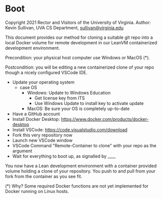 # Boot

Copyright 2021 Rector and Visitors of the University of Virginia.
Author: Kevin Sullivan, UVA CS Department, sullivan@virginia.edu

This document provides our method for cloning a suitable git repo
into a local Docker volume for remote development in our LeanVM
containerized development environment. 

Precondition: your physical host computer use Windows or MacOS (*).

Postcondition: you will be editing a new containerized clone
of your repo though a nicely configured VSCode IDE. 

- Update your operating system
  - case OS
    - Windows: Update to Windows Education 
      - Get license key from ITS
      - Use Windows Update to install key to activate update
    - MacOS: Be sure your OS is completely up-to-date
- Have a GitHub account
- Install Docker Desktop: https://www.docker.com/products/docker-desktop
- Install VSCode: https://code.visualstudio.com/download
- Fork this very repository now
- Launch new VSCode window
- VSCode Command "Remote-Container to clone" with your repo as the argument
- Wait for everything to boot up, as signalled by ____

You now have a Lean development environment with a container
provided volume holding a clone of your repository. You push
to and pull from your fork from the container as you see fit.

(*) Why? Some required Docker functions are not yet implemented for
Docker running on Linux hosts.
